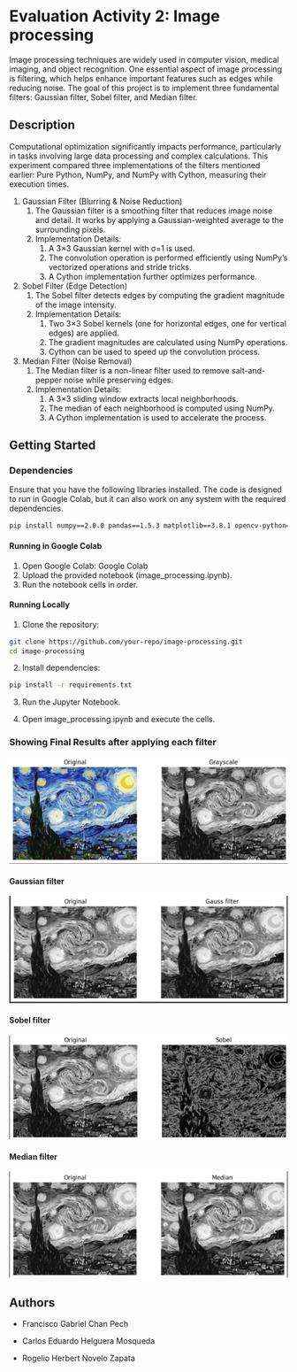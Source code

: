 ﻿# Evaluation Activity 2: Image processing

Image processing techniques are widely used in computer vision, medical imaging, and object recognition. One essential aspect of image processing is filtering, which helps enhance important features such as edges while reducing noise. The goal of this project is to implement three fundamental filters: Gaussian filter, Sobel filter, and Median filter.  

## Description

Computational optimization significantly impacts performance, particularly in tasks involving large data processing and complex calculations. This experiment compared three implementations of the filters mentioned earlier: Pure Python, NumPy, and NumPy with Cython, measuring their execution times.

1. Gaussian Filter (Blurring & Noise Reduction)
   1. The Gaussian filter is a smoothing filter that reduces image noise and detail. It works by applying a Gaussian-weighted average to the surrounding pixels.
   1. Implementation Details:
      1. A 3×3 Gaussian kernel with σ=1 is used.
      1. The convolution operation is performed efficiently using NumPy’s vectorized operations and stride tricks.
      1. A Cython implementation further optimizes performance.
1. Sobel Filter (Edge Detection)
   1. The Sobel filter detects edges by computing the gradient magnitude of the image intensity.
   1. Implementation Details:
      1. Two 3×3 Sobel kernels (one for horizontal edges, one for vertical edges) are applied.
      1. The gradient magnitudes are calculated using NumPy operations.
      1. Cython can be used to speed up the convolution process.
1. Median Filter (Noise Removal)
   1. The Median filter is a non-linear filter used to remove salt-and-pepper noise while preserving edges.
   1. Implementation Details:
      1. A 3×3 sliding window extracts local neighborhoods.
      1. The median of each neighborhood is computed using NumPy.
      1. A Cython implementation is used to accelerate the process.

## Getting Started

### Dependencies

Ensure that you have the following libraries installed. The code is designed to run in Google Colab, but it can also work on any system with the required dependencies.

~~~bash
pip install numpy==2.0.0 pandas==1.5.3 matplotlib==3.8.1 opencv-python==4.8.0 Pillow==11.1.0 cython==3.1.0
~~~

#### Running in Google Colab
1. Open Google Colab: Google Colab
2. Upload the provided notebook (image_processing.ipynb).
3. Run the notebook cells in order.

#### Running Locally
1. Clone the repository:
~~~bash
git clone https://github.com/your-repo/image-processing.git
cd image-processing
~~~

2. Install dependencies:
~~~bash
pip install -r requirements.txt
~~~

3. Run the Jupyter Notebook.

4. Open image_processing.ipynb and execute the cells.


### Showing Final Results after applying each filter
![](images/Aspose.Words.feba433b-42d9-4455-96dc-479b548cb663.009.png)


#### Gaussian filter
![](images/Aspose.Words.feba433b-42d9-4455-96dc-479b548cb663.010.png)


#### Sobel filter
![](images/Aspose.Words.feba433b-42d9-4455-96dc-479b548cb663.011.png)


#### Median filter

![](images/Aspose.Words.feba433b-42d9-4455-96dc-479b548cb663.012.png)

## Authors

- Francisco Gabriel Chan Pech

- Carlos Eduardo Helguera Mosqueda

- Rogelio Herbert Novelo Zapata